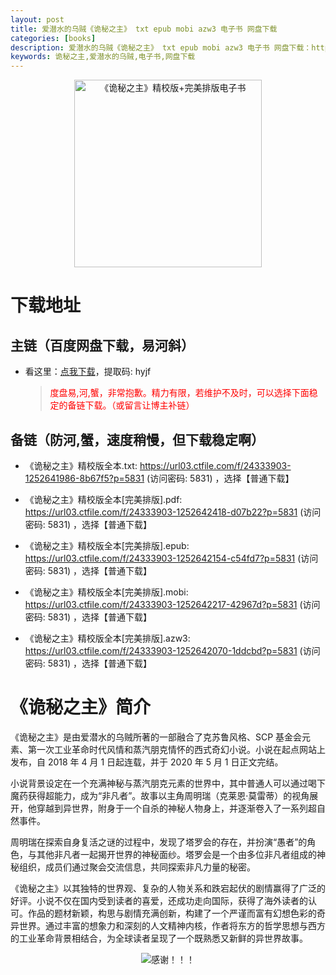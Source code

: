 ```yaml
---
layout: post
title: 爱潜水的乌贼《诡秘之主》 txt epub mobi azw3 电子书 网盘下载
categories: [books]
description: 爱潜水的乌贼《诡秘之主》 txt epub mobi azw3 电子书 网盘下载：https://qweree.cn/index.php/356/
keywords: 诡秘之主,爱潜水的乌贼,电子书,网盘下载
---
```


<div align="center"><img src="http://qweree.cn/wp-content/uploads/2024/06/gui-mi-zhi-zhu.jpg" alt="《诡秘之主》精校版+完美排版电子书" width="300px" height="auto"></div>

# 下载地址

## 主链（百度网盘下载，易河斜）

- 看这里：[点我下载](https://pan.baidu.com/s/1qZRtufNxueSwGGkzsLIB5A?pwd=hyjf)，提取码: hyjf

  > <p style="color:red" >度盘易,河,蟹，非常抱歉。精力有限，若维护不及时，可以选择下面稳定的备链下载。（或留言让博主补链）</p>

## 备链（防河,蟹，速度稍慢，但下载稳定啊）

- 《诡秘之主》精校版全本.txt: <https://url03.ctfile.com/f/24333903-1252641986-8b67f5?p=5831> (访问密码: 5831) ，选择【普通下载】

- 《诡秘之主》精校版全本[完美排版].pdf: <https://url03.ctfile.com/f/24333903-1252642418-d07b22?p=5831> (访问密码: 5831) ，选择【普通下载】

- 《诡秘之主》精校版全本[完美排版].epub: <https://url03.ctfile.com/f/24333903-1252642154-c54fd7?p=5831> (访问密码: 5831) ，选择【普通下载】

- 《诡秘之主》精校版全本[完美排版].mobi: <https://url03.ctfile.com/f/24333903-1252642217-42967d?p=5831> (访问密码: 5831) ，选择【普通下载】

- 《诡秘之主》精校版全本[完美排版].azw3: <https://url03.ctfile.com/f/24333903-1252642070-1ddcbd?p=5831> (访问密码: 5831) ，选择【普通下载】

# 《诡秘之主》简介

《诡秘之主》是由爱潜水的乌贼所著的一部融合了克苏鲁风格、SCP 基金会元素、第一次工业革命时代风情和蒸汽朋克情怀的西式奇幻小说。小说在起点网站上发布，自 2018 年 4 月 1 日起连载，并于 2020 年 5 月 1 日正文完结。

小说背景设定在一个充满神秘与蒸汽朋克元素的世界中，其中普通人可以通过喝下魔药获得超能力，成为“非凡者”。故事以主角周明瑞（克莱恩·莫雷蒂）的视角展开，他穿越到异世界，附身于一个自杀的神秘人物身上，并逐渐卷入了一系列超自然事件。

周明瑞在探索自身复活之谜的过程中，发现了塔罗会的存在，并扮演“愚者”的角色，与其他非凡者一起揭开世界的神秘面纱。塔罗会是一个由多位非凡者组成的神秘组织，成员们通过聚会交流信息，共同探索非凡力量的秘密。

《诡秘之主》以其独特的世界观、复杂的人物关系和跌宕起伏的剧情赢得了广泛的好评。小说不仅在国内受到读者的喜爱，还成功走向国际，获得了海外读者的认可。作品的题材新颖，构思与剧情充满创新，构建了一个严谨而富有幻想色彩的奇异世界。通过丰富的想象力和深刻的人文精神内核，作者将东方的哲学思想与西方的工业革命背景相结合，为全球读者呈现了一个既熟悉又新鲜的异世界故事。

<div align="center"><img src="https://pic.imgdb.cn/item/661a35e868eb93571333b3c3.gif" alt="感谢！！！"/></div>
